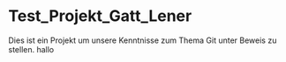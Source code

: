 # Test_Projekt_Gatt_Lener
Dies ist ein Projekt um unsere Kenntnisse zum Thema Git unter Beweis zu stellen.
hallo
